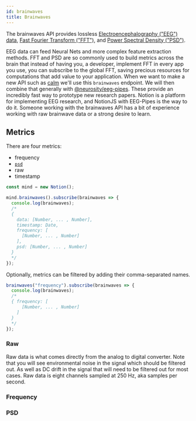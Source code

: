 ```yaml
---
id: brainwaves
title: Brainwaves
---
```

The brainwaves API provides lossless [Electroencephalography ("EEG") data](https://en.wikipedia.org/wiki/Electroencephalography), [Fast Fourier Transform ("FFT")](https://en.wikipedia.org/wiki/Fast_Fourier_transform), and [Power Spectral Density ("PSD")](https://en.wikipedia.org/wiki/Spectral_density#Power_spectral_density). 

EEG data can feed Neural Nets and more complex feature extraction methods. FFT and PSD are so commonly used to build metrics across the brain that instead of having you, a developer, implement FFT in every app you use, you can subscribe to the global FFT, saving precious resources for computations that add value to your application. When we want to make a new API such as [calm](docs/api/calm) we'll use this `brainwaves` endpoint. We will then combine that generally with [@neurosity/eeg-pipes](https://github.com/neurosity/eeg-pipes). These provide an incredibly fast way to prototype new research papers. Notion is a platform for implementing EEG research, and NotionJS with EEG-Pipes is the way to do it. Someone working with the brainwaves API has a bit of experience working with raw brainwave data or a strong desire to learn.

## Metrics

There are four metrics:

- frequency
- [`psd`](https://en.wikipedia.org/wiki/Spectral_density#Power_spectral_density)
- raw
- timestamp

```js
const mind = new Notion();

mind.brainwaves().subscribe(brainwaves => {
  console.log(brainwaves);
  /* 
  {
    data: [Number, ... , Number],
    timestamp: Date,
    frequency: [
      [Number, ... , Number]
    ],
    psd: [Number, ... , Number]
  }
  */
});
```

Optionally, metrics can be filtered by adding their comma-separated names.

```js
brainwaves("frequency").subscribe(brainwaves => {
  console.log(brainwaves);
  /* 
  { frequency: [
      [Number, ... , Number]
    ]
  }
  */
});
```

### Raw

Raw data is what comes directly from the analog to digital converter. Note that you will see environmental noise in the signal which should be filtered out. As well as DC drift in the signal that will need to be filtered out for most cases. Raw data is eight channels sampled at 250 Hz, aka samples per second.

### Frequency


### PSD

